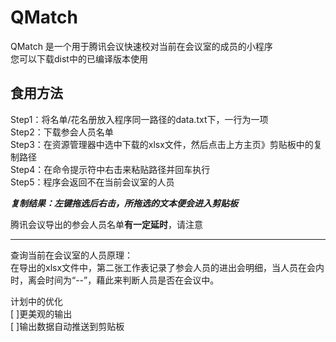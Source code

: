 # QMatch
QMatch 是一个用于腾讯会议快速校对当前在会议室的成员的小程序  
您可以下载dist中的已编译版本使用  
  
## 食用方法  
Step1：将名单/花名册放入程序同一路径的data.txt下，一行为一项  
Step2：下载参会人员名单  
Step3：在资源管理器中选中下载的xlsx文件，然后点击上方主页》剪贴板中的复制路径  
Step4：在命令提示符中右击来粘贴路径并回车执行  
Step5：程序会返回不在当前会议室的人员  
  
***复制结果：左键拖选后右击，所拖选的文本便会进入剪贴板***  
  
腾讯会议导出的参会人员名单**有一定延时**，请注意  
__________  
查询当前在会议室的人员原理：  
在导出的xlsx文件中，第二张工作表记录了参会人员的进出会明细，当人员在会内时，离会时间为“--”，藉此来判断人员是否在会议中。  
  
计划中的优化  
[ ]更美观的输出  
[ ]输出数据自动推送到剪贴板  